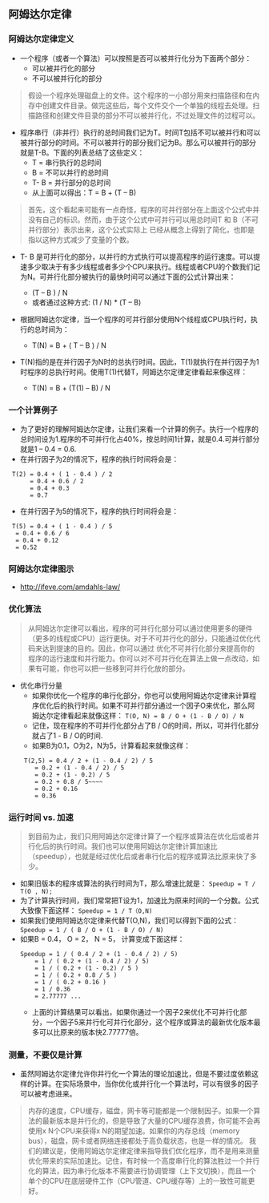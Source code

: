 ## 阿姆达尔定律

### 阿姆达尔定律定义
 * 一个程序（或者一个算法）可以按照是否可以被并行化分为下面两个部分：
   + 可以被并行化的部分
   + 不可以被并行化的部分
 > 假设一个程序处理磁盘上的文件。这个程序的一小部分用来扫描路径和在内存中创建文件目录。做完这些后，每个文件交个一个单独的线程去处理。扫描路径和创建文件目录的部分不可以被并行化，不过处理文件的过程可以。
 
 * 程序串行（非并行）执行的总时间我们记为T。时间T包括不可以被并行和可以被并行部分的时间。不可以被并行的部分我们记为B。那么可以被并行的部分就是T-B。下面的列表总结了这些定义：
   + T = 串行执行的总时间
   + B = 不可以并行的总时间
   + T- B = 并行部分的总时间
   + 从上面可以得出：T = B + (T – B)
 > 首先，这个看起来可能有一点奇怪，程序的可并行部分在上面这个公式中并没有自己的标识。然而，由于这个公式中可并行可以用总时间T 和 B（不可并行部分）表示出来，这个公式实际上
 > 已经从概念上得到了简化，也即是指以这种方式减少了变量的个数。
 
 * T- B 是可并行化的部分，以并行的方式执行可以提高程序的运行速度。可以提速多少取决于有多少线程或者多少个CPU来执行。线程或者CPU的个数我们记为N。可并行化部分被执行的最快时间可以通过下面的公式计算出来：
   + (T – B ) / N
   + 或者通过这种方式: (1 / N) * (T – B)
   
 * 根据阿姆达尔定律，当一个程序的可并行部分使用N个线程或CPU执行时，执行的总时间为：
   + T(N) = B + ( T – B ) / N
   
 * T(N)指的是在并行因子为N时的总执行时间。因此，T(1)就执行在并行因子为1时程序的总执行时间。使用T(1)代替T，阿姆达尔定律定律看起来像这样：
   + T(N) = B + (T(1) – B) / N
   
### 一个计算例子
 * 为了更好的理解阿姆达尔定律，让我们来看一个计算的例子。执行一个程序的总时间设为1.程序的不可并行化占40%，按总时间1计算，就是0.4.可并行部分就是1 – 0.4 = 0.6.
 * 在并行因子为2的情况下，程序的执行时间将会是：
 ```
  T(2) = 0.4 + ( 1 - 0.4 ) / 2
       = 0.4 + 0.6 / 2
       = 0.4 + 0.3
       = 0.7
 ```
 * 在并行因子为5的情况下，程序的执行时间将会是：
 ```
  T(5) = 0.4 + ( 1 - 0.4 ) / 5
   = 0.4 + 0.6 / 6
   = 0.4 + 0.12
   = 0.52
 ```
 
### 阿姆达尔定律图示
 * http://ifeve.com/amdahls-law/
 
### 优化算法
 > 从阿姆达尔定律可以看出，程序的可并行化部分可以通过使用更多的硬件（更多的线程或CPU）运行更快。对于不可并行化的部分，只能通过优化代码来达到提速的目的。因此，你可以通过
 > 优化不可并行化部分来提高你的程序的运行速度和并行能力。你可以对不可并行化在算法上做一点改动，如果有可能，你也可以把一些移到可并行化放的部分。
 
 * 优化串行分量
   + 如果你优化一个程序的串行化部分，你也可以使用阿姆达尔定律来计算程序优化后的执行时间。如果不可并行部分通过一个因子O来优化，那么阿姆达尔定律看起来就像这样：
   `T(O, N) = B / O + (1 - B / O) / N`
   + 记住，现在程序的不可并行化部分占了B / O的时间，所以，可并行化部分就占了1 - B / O的时间.
   + 如果B为0.1，O为2，N为5，计算看起来就像这样：
   ```
    T(2,5) = 0.4 / 2 + (1 - 0.4 / 2) / 5
       = 0.2 + (1 - 0.4 / 2) / 5
       = 0.2 + (1 - 0.2) / 5
       = 0.2 + 0.8 / 5~~~~
       = 0.2 + 0.16
       = 0.36
   ```
   
### 运行时间 vs. 加速
 > 到目前为止，我们只用阿姆达尔定律计算了一个程序或算法在优化后或者并行化后的执行时间。我们也可以使用阿姆达尔定律计算加速比（speedup），也就是经过优化后或者串行化后的程序或算法比原来快了多少。
 * 如果旧版本的程序或算法的执行时间为T，那么增速比就是：
 `Speedup = T / T(O , N);`
 * 为了计算执行时间，我们常常把T设为1，加速比为原来时间的一个分数。公式大致像下面这样：
 `Speedup = 1 / T（O,N)`
 * 如果我们使用阿姆达尔定律来代替T(O,N)，我们可以得到下面的公式：
 `Speedup = 1 / ( B / O + (1 - B / O) / N)`
 * 如果B = 0.4， O = 2， N = 5， 计算变成下面这样：
   ```
   Speedup = 1 / ( 0.4 / 2 + (1 - 0.4 / 2) / 5)
       = 1 / ( 0.2 + (1 - 0.4 / 2) / 5)
       = 1 / ( 0.2 + (1 - 0.2) / 5 )
       = 1 / ( 0.2 + 0.8 / 5 )
       = 1 / ( 0.2 + 0.16 )
       = 1 / 0.36
       = 2.77777 ...
   ```
   + 上面的计算结果可以看出，如果你通过一个因子2来优化不可并行化部分，一个因子5来并行化可并行化部分，这个程序或算法的最新优化版本最多可以比原来的版本快2.77777倍。
   
  
### 测量，不要仅是计算
 * 虽然阿姆达尔定律允许你并行化一个算法的理论加速比，但是不要过度依赖这样的计算。在实际场景中，当你优化或并行化一个算法时，可以有很多的因子可以被考虑进来。
 > 内存的速度，CPU缓存，磁盘，网卡等可能都是一个限制因子。如果一个算法的最新版本是并行化的，但是导致了大量的CPU缓存浪费，你可能不会再使用x N个CPU来获得x N的期望加速。如果你的内存总线（memory bus），磁盘，网卡或者网络连接都处于高负载状态，也是一样的情况。
 > 我们的建议是，使用阿姆达尔定律定律来指导我们优化程序，而不是用来测量优化带来的实际加速比。记住，有时候一个高度串行化的算法胜过一个并行化的算法，因为串行化版本不需要进行协调管理（上下文切换），而且一个单个的CPU在底层硬件工作（CPU管道、CPU缓存等）上的一致性可能更好。
   
 
